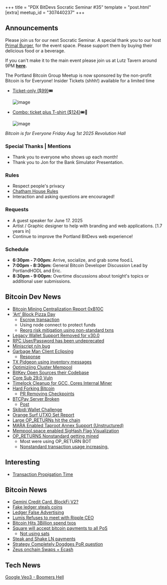 +++
title = "PDX BitDevs Socratic Seminar #35"
template = "post.html"
[extra]
meetup_id = "307440237"
+++

## Announcements

Please join us for our next Socratic Seminar. A special thank you to our host <a href="https://dicksprimalburger.com/" data-no-summary>Primal Burger</a>, for the event space. Please support them by buying their delicious food or a beverage.

If you can't make it to the main event please join us at Lutz Tavern around 9PM **<a href="https://www.lutztavern.com/" data-no-summary>here</a>.**

The Portland Bitcoin Group Meetup is now sponsored by the non-profit Bitcoin is for Everyone!
Insider Tickets (shhh!) available for a limited time
- [Ticket-only ($99)](https://pay.zaprite.com/pl_r0iZfbk20s)🎟

  ![image](https://github.com/user-attachments/assets/0d0a9967-cc65-4674-b341-c0865256eed3)

- [Combo: ticket plus T-shirt ($124)](https://pay.zaprite.com/pl_qd6uXJ80ZQ)🎟👕

  ![image](https://github.com/user-attachments/assets/529d2ad8-db78-4177-809c-ef415aebd00d)


_Bitcoin is for Everyone_
_Friday Aug 1st 2025_
_Revolution Hall_

### Special Thanks | Mentions

- Thank you to everyone who shows up each month!
- Thank you to Jon for the Bank Simulator Presentation.

### Rules

- Respect people's privacy
- [Chatham House Rules](https://www.chathamhouse.org/about-us/chatham-house-rule)
- Interaction and asking questions are encouraged!

### Requests

- A guest speaker for June 17. 2025
- Artist / Graphic designer to help with branding and web applications. [1.7 years in]
- Continue to improve the Portland BitDevs web experience!

### Schedule

- **6:30pm - 7:00pm:** Arrive, socialize, and grab some food.L
- **7:00pm - 8:30pm:** General Bitcoin Developer Discussion Lead by PortlandHODL and Eric.
- **8:30pm - 9:00pm:** Overtime discussions about tonight's topics or additional user submissions.

## Bitcoin Dev News
- [Bitcoin Mining Centralization Report 0xB10C](https://b10c.me/blog/015-bitcoin-mining-centralization/)
- ['Art' Block Pizza Day](https://mempool.space/block/0000000000000000000011a508e48be0bbe2cf4cd3ec062cfafc19f78ea810e0?audit=false)
  - [Escrow transaction](https://mempool.space/tx/8245e67349565e481c622fe3437408db7344cdf730edb193c1466326eb021c0b)
  - Using node connect to protect funds
  - [Reorg risk mitigation using non-standard txns](https://github.com/bitcoin/bitcoin/blob/ce46000712439782e7d44b3bb22c375503371ee6/src/validation.cpp#L299)
- [Legacy Wallet Support Removed for v30.0](https://github.com/bitcoin/bitcoin/commit/638a4c0bd8b53766faeb437244b2aae4eed28dcf)
- [RPC User/Password has been undeprecated](https://github.com/bitcoin/bitcoin/pull/32423#discussion_r2094833979)
- [Miniscript n/n bug](https://x.com/BitcoinReviewHQ/status/1926325014493536521)
- [Garbage Man Client Eclipsing](https://x.com/peterktodd/status/1924517867652792342)
  - [Response](https://groups.google.com/g/bitcoindev/c/bmV1QwYEN4k)
- [TX Pidgeon using inventory messages](https://x.com/stutxo/status/1923023753040015687)
- [Optimiziing Cluster Mempool](https://delvingbitcoin.org/t/spanning-forest-cluster-linearization/1419)
- [BitKey Open Sources their Codebase](https://github.com/proto-at-block/bitkey)
- [Core Sub 29.0 Vuln](https://bitcoincore.org/en/2025/04/28/disclose-cve-2024-52919/)
- [Timelock Cleanup for GCC, Cores Internal Miner](https://github.com/bitcoin/bitcoin/pull/32155)
- [Hard Forking Bitcoin](https://gist.github.com/RubenSomsen/a02b9071bf81b922dcc9edea7d810b7c)
  - [PR Removing Checkpoints ](https://github.com/bitcoin/bitcoin/pull/31649)
- [BTCPay Server Broken](https://x.com/BtcpayServer/status/1922845019494318519)
  - [Post](https://x.com/NicolasDorier/status/1922810237938999719)
- [Skibidi Wallet Challenge](https://skibidi.cash/)
- [Orange Surf UTXO Set Report](https://research.mempool.space/utxo-set-report/)
- [Large OP_RETURNs hit the chain](https://x.com/mononautical/status/1922707114176159955)
- [MARA Enabled Taproot Annex Support (Unstructured)](https://x.com/mononautical/status/1921193678195810492)
- [Mempool.space enabled SigHash Flag Visualization](https://x.com/mempool/status/1920864673949204677)
- [OP_RETURNS Nonstandard getting mined](https://x.com/mononautical/status/1919834852070694990)
  - Most were using OP_RETURN BOT
  - [Nonstandard transaction usage increasing. ](https://x.com/mononautical/status/1918740367635083495)


## Interesting
- [Transaction Propigation Time](https://bitcoin.stackexchange.com/questions/125776/how-long-does-it-take-for-a-transaction-to-propagate-through-the-network)

## Bitcoin News
- [Gemini Credit Card. BlockFi V2?](https://www.gemini.com/credit-card)
- [Fake ledger steals coins](https://x.com/intell_on_chain/status/1924053872609308733)
- [Ledger False Advertising](https://x.com/hodlorado/status/1927075626134982885)
- [Lumis Refuses to meet with Ripple CEO](https://x.com/Swan/status/1924542730023391533)
- [Bitcoin Hits 3Billion spend txos](https://x.com/mononautical/status/1927494779572473913/photo/1)
- [Square will accept bitcoin payments to all PoS](https://x.com/MartiniGuyYT/status/1927456988042055817)
  - [Not using sats](https://x.com/Square/status/1927396327039684690)
- [Steak and Shake LN payments](https://x.com/Bryan10309/status/1923419290079834335)
- [Strategy Completely Dogdges PoR question](https://x.com/cryptonator1337/status/1927242311991234706)
- [Zeus onchain Swaps + Ecash](https://x.com/ZeusLN/status/1927381302547820835)

## Tech News
[Google Veo3 - Boomers Hell](https://x.com/techhalla/status/1925206104679809432)

